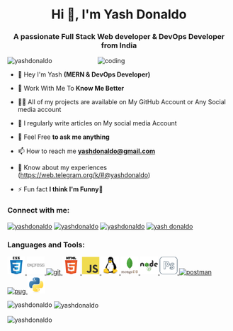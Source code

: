 <h1 align="center">Hi 👋, I'm Yash Donaldo</h1>
<h3 align="center">A passionate Full Stack Web developer & DevOps Developer from India</h3>

<img align="right" alt="coding" width="300" src="https://media.tenor.com/GfSX-u7VGM4AAAAC/coding.gif">

<p align="left"> <img src="https://komarev.com/ghpvc/?username=yashdonaldo&label=Profile%20views&color=0e75b6&style=flat" alt="yashdonaldo" /> </p>

- 🔭 Hey I'm Yash **(MERN & DevOps Developer)**

- 🌱 Work With Me To **Know Me Better**

- 👨‍💻 All of my projects are available on My GitHub Account or Any Social media account
- 📝 I regularly write articles on My social media Account
- 💬 Feel Free **to ask me anything**

- 📫 How to reach me **yashdonaldo@gmail.com**

- 📄 Know about my experiences (https://web.telegram.org/k/#@yashdonaldo)

- ⚡ Fun fact **I think I'm Funny🤣**

<h3 align="left">Connect with me:</h3>
<p align="left">
<a href="https://linkedin.com/in/yashdonaldo" target="blank"><img align="center" src="https://raw.githubusercontent.com/rahuldkjain/github-profile-readme-generator/master/src/images/icons/Social/linked-in-alt.svg" alt="yashdonaldo" height="30" width="40" /></a>
<a href="https://fb.com/yashdonaldo" target="blank"><img align="center" src="https://raw.githubusercontent.com/rahuldkjain/github-profile-readme-generator/master/src/images/icons/Social/facebook.svg" alt="yashdonaldo" height="30" width="40" /></a>
<a href="https://instagram.com/yashdonaldo" target="blank"><img align="center" src="https://raw.githubusercontent.com/rahuldkjain/github-profile-readme-generator/master/src/images/icons/Social/instagram.svg" alt="yashdonaldo" height="30" width="40" /></a>
<a href="https://www.youtube.com/c/yash donaldo" target="blank"><img align="center" src="https://raw.githubusercontent.com/rahuldkjain/github-profile-readme-generator/master/src/images/icons/Social/youtube.svg" alt="yash donaldo" height="30" width="40" /></a>
</p>

<h3 align="left">Languages and Tools:</h3>
<p align="left"> <a href="https://www.w3schools.com/css/" target="_blank" rel="noreferrer"> <img src="https://raw.githubusercontent.com/devicons/devicon/master/icons/css3/css3-original-wordmark.svg" alt="css3" width="40" height="40"/> </a> <a href="https://expressjs.com" target="_blank" rel="noreferrer"> <img src="https://raw.githubusercontent.com/devicons/devicon/master/icons/express/express-original-wordmark.svg" alt="express" width="40" height="40"/> </a> <a href="https://git-scm.com/" target="_blank" rel="noreferrer"> <img src="https://www.vectorlogo.zone/logos/git-scm/git-scm-icon.svg" alt="git" width="40" height="40"/> </a> <a href="https://www.w3.org/html/" target="_blank" rel="noreferrer"> <img src="https://raw.githubusercontent.com/devicons/devicon/master/icons/html5/html5-original-wordmark.svg" alt="html5" width="40" height="40"/> </a> <a href="https://developer.mozilla.org/en-US/docs/Web/JavaScript" target="_blank" rel="noreferrer"> <img src="https://raw.githubusercontent.com/devicons/devicon/master/icons/javascript/javascript-original.svg" alt="javascript" width="40" height="40"/> </a> <a href="https://www.linux.org/" target="_blank" rel="noreferrer"> <img src="https://raw.githubusercontent.com/devicons/devicon/master/icons/linux/linux-original.svg" alt="linux" width="40" height="40"/> </a> <a href="https://www.mongodb.com/" target="_blank" rel="noreferrer"> <img src="https://raw.githubusercontent.com/devicons/devicon/master/icons/mongodb/mongodb-original-wordmark.svg" alt="mongodb" width="40" height="40"/> </a> <a href="https://nodejs.org" target="_blank" rel="noreferrer"> <img src="https://raw.githubusercontent.com/devicons/devicon/master/icons/nodejs/nodejs-original-wordmark.svg" alt="nodejs" width="40" height="40"/> </a> <a href="https://www.photoshop.com/en" target="_blank" rel="noreferrer"> <img src="https://raw.githubusercontent.com/devicons/devicon/master/icons/photoshop/photoshop-line.svg" alt="photoshop" width="40" height="40"/> </a> <a href="https://postman.com" target="_blank" rel="noreferrer"> <img src="https://www.vectorlogo.zone/logos/getpostman/getpostman-icon.svg" alt="postman" width="40" height="40"/> </a> <a href="https://pugjs.org" target="_blank" rel="noreferrer"> <img src="https://cdn.worldvectorlogo.com/logos/pug.svg" alt="pug" width="40" height="40"/> </a> <a href="https://www.python.org" target="_blank" rel="noreferrer"> <img src="https://raw.githubusercontent.com/devicons/devicon/master/icons/python/python-original.svg" alt="python" width="40" height="40"/> </a> </p>

<p><img align="left" src="https://github-readme-stats.vercel.app/api/top-langs?username=yashdonaldo&show_icons=true&locale=en&layout=compact" alt="yashdonaldo" /></p>

<p>&nbsp;<img align="center" src="https://github-readme-stats.vercel.app/api?username=yashdonaldo&show_icons=true&locale=en" alt="yashdonaldo" /></p>

<p><img align="center" src="https://github-readme-streak-stats.herokuapp.com/?user=yashdonaldo&" alt="yashdonaldo" /></p>

